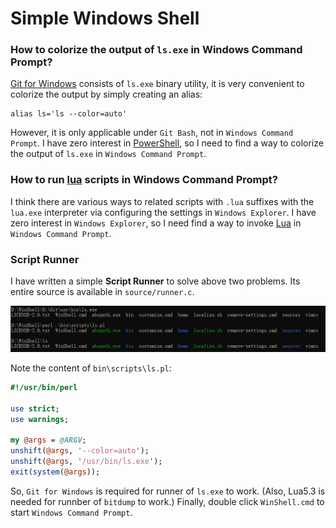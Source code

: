 # Simple Windows Shell

### How to colorize the output of `ls.exe` in Windows Command Prompt?

[Git for Windows](https://git-scm.com/downloads) consists of `ls.exe` binary utility, it is very convenient to colorize the output by simply creating an alias:

```shell
alias ls='ls --color=auto'
```

However, it is only applicable under `Git Bash`, not in `Windows Command Prompt`. I have zero interest in [PowerShell](https://learn.microsoft.com/en-us/powershell/scripting), so I need to find a way to colorize the output of `ls.exe` in `Windows Command Prompt`.

### How to run [lua](https://lua.org) scripts in Windows Command Prompt?

I think there are various ways to related scripts with `.lua` suffixes with the `lua.exe` interpreter via configuring the settings in `Windows Explorer`. I have zero interest in `Windows Explorer`, so I need find a way to invoke [Lua](https://lua.org) in `Windows Command Prompt`.

### Script Runner

I have written a simple **Script Runner** to solve above two problems. Its entire source is available in `source/runner.c`.

![script runner](./runner.png)

Note the content of `bin\scripts\ls.pl`:

```perl
#!/usr/bin/perl

use strict;
use warnings;

my @args = @ARGV;
unshift(@args, '--color=auto');
unshift(@args, '/usr/bin/ls.exe');
exit(system(@args));
```

So, `Git for Windows` is required for runner of `ls.exe` to work. (Also, Lua5.3 is needed for runnber of `bitdump` to work.) Finally, double click `WinShell.cmd` to start `Windows Command Prompt`.